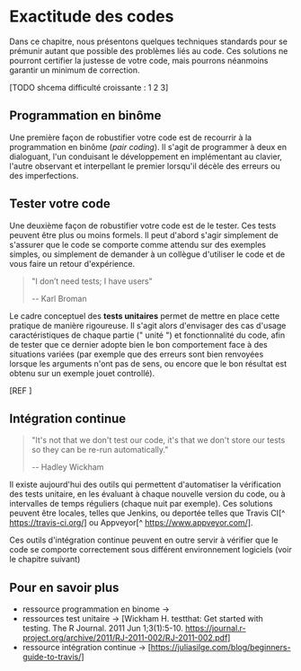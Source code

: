 # Exactitude des codes

Dans ce chapitre, nous présentons quelques techniques standards pour se prémunir
autant que possible des problèmes liés au code. Ces solutions ne pourront certifier 
la justesse de votre code, mais pourrons néanmoins garantir un minimum de correction.

 
[TODO shcema difficulté croissante : 1 2 3]
 
## Programmation en binôme

Une première façon de robustifier votre code est de recourrir à la programmation 
en binôme (*pair coding*). Il s'agit de programmer à deux en dialoguant, l'un 
conduisant le développement en implémentant au clavier, l'autre observant et 
interpellant le premier lorsqu'il décèle des erreurs ou des imperfections.

## Tester votre code

Une deuxième façon de robustifier votre code est de le tester. Ces tests peuvent être
plus ou moins formels. Il peut d'abord s'agir simplement de s'assurer que le code se
comporte comme attendu sur des exemples simples, ou simplement de demander à un collègue
d'utiliser le code et de vous faire un retour d'expérience.

>"I don’t need tests; I have users"
>
>-- Karl Broman

Le cadre conceptuel des **tests unitaires** permet de mettre en place cette pratique
de manière rigoureuse. Il s'agit alors d'envisager des cas d'usage caractéristiques 
de chaque partie (" unité ") et fonctionnalité du code, afin de tester que ce dernier 
adopte bien le bon comportement face à des situations variées (par exemple que des 
erreurs sont bien renvoyées lorsque les arguments n'ont pas de sens, ou encore que le 
bon résultat est obtenu sur un exemple jouet controllé).

[REF ]


## Intégration continue

>"It's not that we don't test our code, it's that we don't store our tests so they 
>can be re-run automatically."
>
>-- Hadley Wickham

Il existe aujourd'hui des outils qui permettent d'automatiser la vérification des tests
unitaire, en les évaluant à chaque nouvelle version du code, ou à intervalles de temps 
réguliers (chaque nuit par exemple). Ces solutions peuvent être locales, telles que Jenkins,
ou deportée telles que Travis CI[^ https://travis-ci.org/] ou Appveyor[^ https://www.appveyor.com/].

Ces outils d'intégration continue peuvent en outre servir à vérifier que le code se 
comporte correctement sous différent environnement logiciels (voir le chapitre suivant)

## Pour en savoir plus 
 - ressource programmation en binome ->
 - ressources test unitaire -> [Wickham H. testthat: Get started with testing. The R Journal. 2011 Jun 1;3(1):5-10. https://journal.r-project.org/archive/2011/RJ-2011-002/RJ-2011-002.pdf]
 - ressource intégration continue -> [https://juliasilge.com/blog/beginners-guide-to-travis/]
